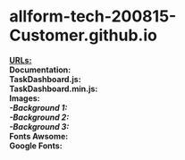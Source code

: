 # allform-tech-200815-Customer.github.io<br>
<b><u>URLs:</u></b><br>
<b>Documentation:</b> <br>
<b>TaskDashboard.js:</b> <br>
<b>TaskDashboard.min.js:</b> <br>
<b>Images:</b> <br>
<b><i>-Background 1:</i></b> <br>
<b><i>-Background 2:</i></b> <br>
<b><i>-Background 3:</i></b> <br>
<b>Fonts Awsome:</b> <br>
<b>Google Fonts:</b> <br>
